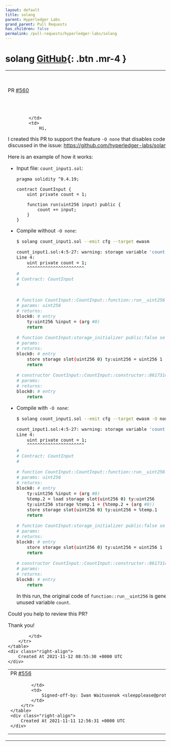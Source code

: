 ```yaml
---
layout: default
title: solang
parent: Hyperledger Labs
grand_parent: Pull Requests
has_children: false
permalink: /pull-requests/hyperledger-labs/solang
---
```


# solang <span class="fs-3 right-align">[GitHub](https://github.com/hyperledger-labs/solang){: .btn .mr-4 }</span>


<div>
    <table>
        <tr>
            <td>
                PR <a href="https://github.com/hyperledger-labs/solang/pull/560" class=".btn">#560</a>
            </td>
            <td>
                <b>
                    Support disabling optimization (-O none) during code generation
                </b>
            </td>
        </tr>
        <tr>
            <td>
                
            </td>
            <td>
                Hi,

I created this PR to support the feature `-O none` that disables code optimization during code generation.
This is discussed in the issue: https://github.com/hyperledger-labs/solang/issues/551

Here is an example of how it works:

- Input file: `count_input1.sol`:

  ```solidity
  pragma solidity ^0.4.19;

  contract CountInput {
      uint private count = 1;

      function run(uint256 input) public {
          count += input;
      }
  }
  ```

- Compile without `-O none`:

  ```sh
  $ solang count_input1.sol --emit cfg --target ewasm
  
  count_input1.sol:4:5-27: warning: storage variable 'count' has been assigned, but never read
  Line 4:
      uint private count = 1;
      ^^^^^^^^^^^^^^^^^^^^^^
  #
  # Contract: CountInput
  #


  # function CountInput::CountInput::function::run__uint256 public:true selector:a444f5e9 nonpayable:true
  # params: uint256
  # returns: 
  block0: # entry
      ty:uint256 %input = (arg #0)
      return 

  # function CountInput:storage_initializer public:false selector:00000000 nonpayable:false
  # params: 
  # returns: 
  block0: # entry
      store storage slot(uint256 0) ty:uint256 = uint256 1
      return 

  # constructor CountInput::CountInput::constructor::861731d5 public:true selector:861731d5 nonpayable:true
  # params: 
  # returns: 
  block0: # entry
      return 
  ```
  
- Compile with  `-O none`:

  ```sh
  $ solang count_input1.sol --emit cfg --target ewasm -O none
  
  count_input1.sol:4:5-27: warning: storage variable 'count' has been assigned, but never read
  Line 4:
      uint private count = 1;
      ^^^^^^^^^^^^^^^^^^^^^^
  #
  # Contract: CountInput
  #

  # function CountInput::CountInput::function::run__uint256 public:true selector:a444f5e9 nonpayable:true
  # params: uint256
  # returns: 
  block0: # entry
      ty:uint256 %input = (arg #0)
      %temp.2 = load storage slot(uint256 0) ty:uint256
      ty:uint256 storage %temp.1 = (%temp.2 + (arg #0))
      store storage slot(uint256 0) ty:uint256 = %temp.1
      return 

  # function CountInput:storage_initializer public:false selector:00000000 nonpayable:false
  # params: 
  # returns: 
  block0: # entry
      store storage slot(uint256 0) ty:uint256 = uint256 1
      return 

  # constructor CountInput::CountInput::constructor::861731d5 public:true selector:861731d5 nonpayable:true
  # params: 
  # returns: 
  block0: # entry
      return 

  ```
  
  In this run, the original code of `function::run__uint256` is generated: no optimization is enabled to remove the unused variable `count`.

Could you help to review this PR?

Thank you!

            </td>
        </tr>
    </table>
    <div class="right-align">
        Created At 2021-11-12 08:55:30 +0000 UTC
    </div>
</div>

<div>
    <table>
        <tr>
            <td>
                PR <a href="https://github.com/hyperledger-labs/solang/pull/556" class=".btn">#556</a>
            </td>
            <td>
                <b>
                    Fix recursive structs
                </b>
            </td>
        </tr>
        <tr>
            <td>
                
            </td>
            <td>
                Signed-off-by: Iwan Waitusenok <sleepplease@protonmail.ch>
            </td>
        </tr>
    </table>
    <div class="right-align">
        Created At 2021-11-11 12:56:31 +0000 UTC
    </div>
</div>

